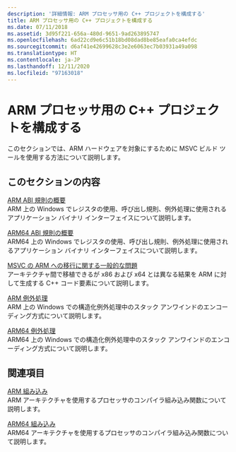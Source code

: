 ```yaml
---
description: '詳細情報: ARM プロセッサ用の C++ プロジェクトを構成する'
title: ARM プロセッサ用の C++ プロジェクトを構成する
ms.date: 07/11/2018
ms.assetid: 3d95f221-656a-480d-9651-9ad263895747
ms.openlocfilehash: 6ad22cd9e6c51b18bd08dad8be85eafa0ca4efdc
ms.sourcegitcommit: d6af41e42699628c3e2e6063ec7b03931a49a098
ms.translationtype: HT
ms.contentlocale: ja-JP
ms.lasthandoff: 12/11/2020
ms.locfileid: "97163018"
---
```

# <a name="configure-c-projects-for-arm-processors"></a>ARM プロセッサ用の C++ プロジェクトを構成する

このセクションでは、ARM ハードウェアを対象にするために MSVC ビルド ツールを使用する方法について説明します。

## <a name="in-this-section"></a>このセクションの内容

[ARM ABI 規則の概要](overview-of-arm-abi-conventions.md)\
ARM 上の Windows でレジスタの使用、呼び出し規則、例外処理に使用されるアプリケーション バイナリ インターフェイスについて説明します。

[ARM64 ABI 規則の概要](arm64-windows-abi-conventions.md)\
ARM64 上の Windows でレジスタの使用、呼び出し規則、例外処理に使用されるアプリケーション バイナリ インターフェイスについて説明します。

[MSVC の ARM への移行に関する一般的な問題](common-visual-cpp-arm-migration-issues.md)\
アーキテクチャ間で移植できるが x86 および x64 とは異なる結果を ARM に対して生成する C++ コード要素について説明します。

[ARM 例外処理](arm-exception-handling.md)\
ARM 上の Windows での構造化例外処理中のスタック アンワインドのエンコーディング方式について説明します。

[ARM64 例外処理](arm64-exception-handling.md)\
ARM64 上の Windows での構造化例外処理中のスタック アンワインドのエンコーディング方式について説明します。

## <a name="related-sections"></a>関連項目

[ARM 組み込み](../intrinsics/arm-intrinsics.md)\
ARM アーキテクチャを使用するプロセッサのコンパイラ組み込み関数について説明します。

[ARM64 組み込み](../intrinsics/arm-intrinsics.md)\
ARM64 アーキテクチャを使用するプロセッサのコンパイラ組み込み関数について説明します。

